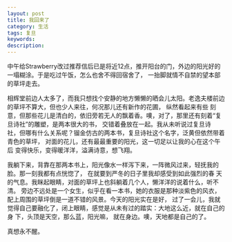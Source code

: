 ```yaml
---
layout: post
title: 我回来了
category: 生活
tags: 复旦
keywords: 
description: 
---
```


中午给Strawberry改过推荐信后已是将近12点，推开阳台的门，外边的阳光好的一塌糊涂。于是吃过午饭，怎么也舍不得回宿舍了，
一抬脚就情不自禁的望本部的草坪走去。

相辉堂前边人太多了，而我只想找个安静的地方懒懒的晒会儿太阳。老逸夫楼前边的草坪不算大，但也少人来往，何况那儿还有新作的花圃，
纵然看起来有些 刻意，但那些花儿是清白的，依旧旁若无人的飘着香。噢，对了，那里还有刻着“复旦诗社”的雕塑，是两本很大的书，
交错着叠放在一起。我从未听说过复旦诗 社，但哪有什么关系呢？镏金仿古的两本书，复旦诗社这个名字，泛黄但依然带着青色的草坪，
对面的花儿，还有最最重要的阳光，这一切足以让我的心在这个午后 变得快乐，变得暖洋洋，溢满诗意，想飞翔。

我躺下来，背靠在那两本书上，阳光像水一样泻下来，一阵微风过来，轻抚我的脸。那一刻我都有点恍惚了，
在就要到严冬的日子里我却感受到如此强烈的春 天的气息。我眯起眼睛，对面的草坪上也斜躺着几个人，懒洋洋的说着什么，听不清。
旁边不远处是一个女生，似乎在看一本书，她的衣服是那种淡紫色的风衣，配上周围的草坪倒是一道不错的风景。今天的阳光实在是好，
过了一会儿，我就觉得自己要融化了，闭上眼睛，感觉是从未有过的踏实：大地这么近，就在自己的身 下，头顶是天空，那么蓝，阳光嘛，
就在身边。噢，天地都是自己的了。

真想永不醒。
